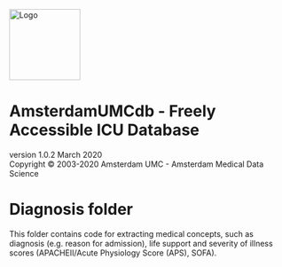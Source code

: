<img src="../img/logo_amds.png" alt="Logo" height="128px"/>

# AmsterdamUMCdb - Freely Accessible ICU Database
version 1.0.2 March 2020  
Copyright &copy; 2003-2020 Amsterdam UMC - Amsterdam Medical Data Science

# Diagnosis folder
This folder contains code for extracting medical concepts, such as diagnosis (e.g. reason for admission), life support and severity of illness scores (APACHEII/Acute Physiology Score (APS), SOFA).
